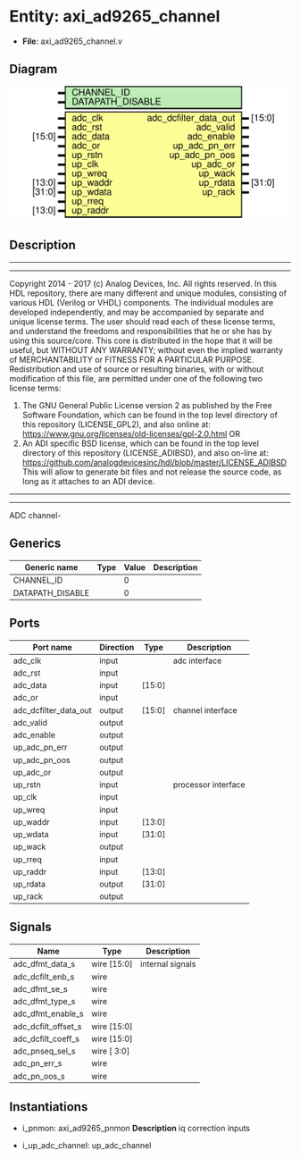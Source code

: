 # Entity: axi_ad9265_channel

- **File**: axi_ad9265_channel.v
## Diagram

![Diagram](axi_ad9265_channel.svg "Diagram")
## Description

***************************************************************************
 ***************************************************************************
 Copyright 2014 - 2017 (c) Analog Devices, Inc. All rights reserved.
 In this HDL repository, there are many different and unique modules, consisting
 of various HDL (Verilog or VHDL) components. The individual modules are
 developed independently, and may be accompanied by separate and unique license
 terms.
 The user should read each of these license terms, and understand the
 freedoms and responsibilities that he or she has by using this source/core.
 This core is distributed in the hope that it will be useful, but WITHOUT ANY
 WARRANTY; without even the implied warranty of MERCHANTABILITY or FITNESS FOR
 A PARTICULAR PURPOSE.
 Redistribution and use of source or resulting binaries, with or without modification
 of this file, are permitted under one of the following two license terms:
   1. The GNU General Public License version 2 as published by the
      Free Software Foundation, which can be found in the top level directory
      of this repository (LICENSE_GPL2), and also online at:
      <https://www.gnu.org/licenses/old-licenses/gpl-2.0.html>
 OR
   2. An ADI specific BSD license, which can be found in the top level directory
      of this repository (LICENSE_ADIBSD), and also on-line at:
      https://github.com/analogdevicesinc/hdl/blob/master/LICENSE_ADIBSD
      This will allow to generate bit files and not release the source code,
      as long as it attaches to an ADI device.
 ***************************************************************************
 ***************************************************************************
 ADC channel-
 
## Generics

| Generic name     | Type | Value | Description |
| ---------------- | ---- | ----- | ----------- |
| CHANNEL_ID       |      | 0     |             |
| DATAPATH_DISABLE |      | 0     |             |
## Ports

| Port name             | Direction | Type   | Description         |
| --------------------- | --------- | ------ | ------------------- |
| adc_clk               | input     |        | adc interface       |
| adc_rst               | input     |        |                     |
| adc_data              | input     | [15:0] |                     |
| adc_or                | input     |        |                     |
| adc_dcfilter_data_out | output    | [15:0] | channel interface   |
| adc_valid             | output    |        |                     |
| adc_enable            | output    |        |                     |
| up_adc_pn_err         | output    |        |                     |
| up_adc_pn_oos         | output    |        |                     |
| up_adc_or             | output    |        |                     |
| up_rstn               | input     |        | processor interface |
| up_clk                | input     |        |                     |
| up_wreq               | input     |        |                     |
| up_waddr              | input     | [13:0] |                     |
| up_wdata              | input     | [31:0] |                     |
| up_wack               | output    |        |                     |
| up_rreq               | input     |        |                     |
| up_raddr              | input     | [13:0] |                     |
| up_rdata              | output    | [31:0] |                     |
| up_rack               | output    |        |                     |
## Signals

| Name                | Type        | Description       |
| ------------------- | ----------- | ----------------- |
| adc_dfmt_data_s     | wire [15:0] | internal signals  |
| adc_dcfilt_enb_s    | wire        |                   |
| adc_dfmt_se_s       | wire        |                   |
| adc_dfmt_type_s     | wire        |                   |
| adc_dfmt_enable_s   | wire        |                   |
| adc_dcfilt_offset_s | wire [15:0] |                   |
| adc_dcfilt_coeff_s  | wire [15:0] |                   |
| adc_pnseq_sel_s     | wire [ 3:0] |                   |
| adc_pn_err_s        | wire        |                   |
| adc_pn_oos_s        | wire        |                   |
## Instantiations

- i_pnmon: axi_ad9265_pnmon
**Description**
iq correction inputs

- i_up_adc_channel: up_adc_channel
